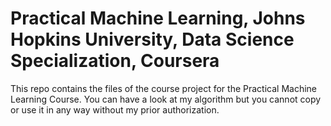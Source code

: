 Practical Machine Learning, Johns Hopkins University, Data Science Specialization, Coursera
==================

This repo contains the files of the course project for the Practical Machine Learning Course. 
You can have a look at my algorithm but you cannot copy or use it in any way without my prior authorization.
